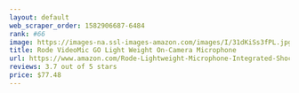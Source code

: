 ```yaml
---
layout: default 
﻿web_scraper_order: 1582906687-6484
rank: #66
image: https://images-na.ssl-images-amazon.com/images/I/31dKiSs3fPL.jpg
title: Rode VideoMic GO Light Weight On-Camera Microphone
url: https://www.amazon.com/Rode-Lightweight-Microphone-Integrated-Shockmount/dp/B00GQDORA4/ref=zg_mw_musical-instruments_66?_encoding=UTF8&psc=1&refRID=RA0A6WJ8XR76W6MNNJHV
reviews: 3.7 out of 5 stars
price: $77.48 
---
```

